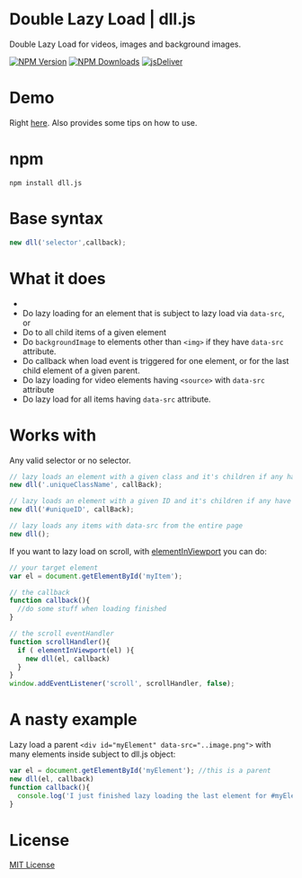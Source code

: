 # Double Lazy Load | dll.js
Double Lazy Load for videos, images and background images.

[![NPM Version](https://img.shields.io/npm/v/dll.js.svg?style=flat-square)](https://www.npmjs.com/package/navbar.js)
[![NPM Downloads](https://img.shields.io/npm/dm/dll.js.svg?style=flat-square)](http://npm-stat.com/charts.html?package=dll.js)
[![jsDeliver](https://data.jsdelivr.com/v1/package/npm/dll.js/badge)](https://www.jsdelivr.com/package/npm/dll.js)

# Demo
Right [here](http://thednp.github.io/dll.js/). Also provides some tips on how to use.

# npm
```
npm install dll.js
```

# Base syntax
```js
new dll('selector',callback);
```
	
# What it does
*
* Do lazy loading for an element that is subject to lazy load via `data-src`, or
* Do to all child items of a given element
* Do <code>backgroundImage</code> to elements other than <code>&lt;img&gt;</code> if they have <code>data-src</code> attribute.
* Do callback when load event is triggered for one element, or for the last child element of a given parent.
* Do lazy loading for video elements having `<source>` with `data-src` attribute
* Do lazy load for all items having <code>data-src</code> attribute.

# Works with
Any valid selector or no selector.
```js
// lazy loads an element with a given class and it's children if any have data-src
new dll('.uniqueClassName', callBack); 

// lazy loads an element with a given ID and it's children if any have data-src
new dll('#uniqueID', callBack); 

// lazy loads any items with data-src from the entire page
new dll(); 
```
    

If you want to lazy load on scroll, with [elementInViewport](https://gist.github.com/vincentorback/9ca8446a4c7c87ce3623) you can do:
```js
// your target element
var el = document.getElementById('myItem');

// the callback
function callback(){
  //do some stuff when loading finished
}

// the scroll eventHandler
function scrollHandler(){
  if ( elementInViewport(el) ){
    new dll(el, callback)
  }
}
window.addEventListener('scroll', scrollHandler, false);
```	

# A nasty example
Lazy load a parent `<div id="myElement" data-src="..image.png">` with many elements inside subject to dll.js object:
```js
var el = document.getElementById('myElement'); //this is a parent
new dll(el, callback)
function callback(){
  console.log('I just finished lazy loading the last element for #myElement')
}
```

# License
[MIT License](https://github.com/thednp/dll.js/blob/master/LICENSE)

